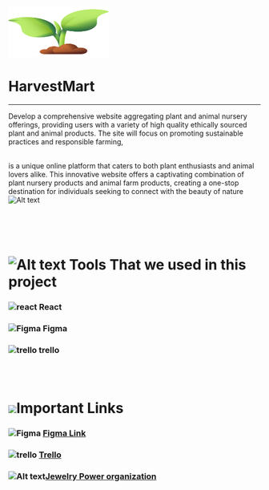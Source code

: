 <img src="./Client/src/assets/logo.png" alt="HarvestMart Logo" width="200" height="100" />

# HarvestMart

<hr/>

Develop a comprehensive website aggregating plant and animal nursery offerings, providing users with a variety of high quality ethically sourced plant and animal products.
The site will focus on promoting sustainable practices and responsible farming,
<br><br>

is a unique online platform that caters to both plant enthusiasts and animal lovers alike. This innovative website offers a captivating combination of plant nursery products and animal farm products, creating a one-stop destination for individuals seeking to connect with the beauty of nature
![ Alt text](<./Client/src/assets/localhost_5173__1524x694.4000244140625_default%20(1).h2d>)
<br><br>

<br><br>

# ![Alt text](<src/Golden%20image/jewelry%20(1).png>) Tools That we used in this project

### ![ react](src/Golden%20image/atom.png) React

### ![ Figma](src/Golden%20image/figma.png) Figma

### ![trello](src/Golden%20image/trello.png) trello

<br><br>

# ![ ](<src/Golden%20image/link%20(1).png>)Important Links

### ![ Figma](src/Golden%20image/figma.png) [ Figma Link](<https://www.figma.com/file/yDONz9PkZxwrRPbjaPXob0/html.to.design-(Community)?type=design&node-id=0-1&t=wsgtqEIxLlQwAsfk-0>)

### ![trello](src/Golden%20image/trello.png) [Trello](https://trello.com/b/gTQUDA5W/jewelry-power)

### ![Alt text](<src/Golden%20image/github%20(1).png>)[Jewelry Power organization](https://github.com/jewelry-power)

<br><br>
